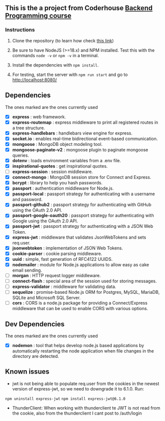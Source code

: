 ## This is the a project from Coderhouse [Backend Programming course ](http://https://www.coderhouse.es/online/programacion-backend "link")

### Instructions

1. Clone the repository (to learn how check [this link](https://docs.github.com/en/desktop/contributing-and-collaborating-using-github-desktop/adding-and-cloning-repositories/cloning-and-forking-repositories-from-github-desktop))

2. Be sure to have NodeJS (>=18.x) and NPM installed. Test this with the commands `node -v` or `npm -v` in a terminal.

3. Install the dependencies with `npm install`.

4. For testing, start the server with `npm run start` and go to [http://localhost:8080/](http://localhost:8080/)

## Dependencies

The ones marked are the ones currently used

- [x]  **express** : web framework.
- [x]  **express-routemap** : express middleware to print all registered routes in a tree structure.
- [x]  **express-handlebars** : handlebars view engine for express.
- [x]  **socket.io** : enables real-time bidirectional event-based communication.
- [x]  **mongoose** : MongoDB object modeling tool.
- [x]  **mongoose-paginate-v2** : mongoose plugin to paginate mongoose queries.
- [x]  **dotenv** : loads environment variables from a .env file.
- [x]  **inspirational-quotes** : get inspirational quotes.
- [ ]  **express-session** : session middleware.
- [x]  **connect-mongo** : MongoDB session store for Connect and Express.
- [x]  **bcrypt** : library to help you hash passwords.
- [x]  **passport** : authentication middleware for Node.js.
- [x]  **passport-local** : passport strategy for authenticating with a username and password.
- [x]  **passport-github2** : passport strategy for authenticating with GitHub using the OAuth 2.0 API.
- [x]  **passport-google-oauth20** : passport strategy for authenticating with Google using the OAuth 2.0 API.
- [x]  **passport-jwt** : passport strategy for authenticating with a JSON Web Token.
- [x]  **express-jwt** : middleware that validates JsonWebTokens and sets req.user.
- [x]  **jsonwebtoken** : implementation of JSON Web Tokens.
- [x]  **cookie-parser** : cookie parsing middleware.
- [x]  **uuid** : simple, fast generation of RFC4122 UUIDS.
- [x]  **nodemailer** : module for Node.js applications to allow easy as cake email sending.
- [ ]  **morgan** : HTTP request logger middleware.
- [ ]  **connect-flash** : special area of the session used for storing messages.
- [ ]  **express-validator** : middleware for validating data.
- [ ]  **sequelize** : promise-based Node.js ORM for Postgres, MySQL, MariaDB, SQLite and Microsoft SQL Server.
- [ ]  **cors** : CORS is a node.js package for providing a Connect/Express middleware that can be used to enable CORS with various options.

## Dev Dependencies

The ones marked are the ones currently used

- [x]  **nodemon** : tool that helps develop node.js based applications by automatically restarting the node application when file changes in the directory are detected.


## Known issues

- jwt is not being able to populate req.user from the cookies in the newest version of express-jwt, so we need to downgrade it to 6.1.0. Run:

`npm uninstall express-jwt`
`npm install express-jwt@6.1.0`

- ThunderClient: When working with thunderclient te JWT is not read from the cookie, also from the thunderclient I cant post to /auth/login
